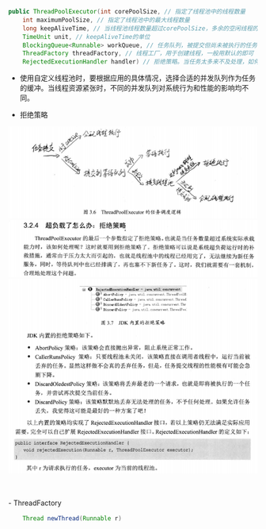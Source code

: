 ```Java
public ThreadPoolExecutor(int corePoolSize, // 指定了线程池中的线程数量
	int maximumPoolSize, // 指定了线程池中的最大线程数量
	long keepAliveTime, // 当线程池线程数量超过corePoolSize，多余的空闲线程的存货时间。即，超过corePoolSize的空闲线程，在多长时间内，会被销毁。
	TimeUnit unit, // keepAliveTime的单位
	BlockingQueue<Runnable> workQueue, // 任务队列，被提交但尚未被执行的任务
	ThreadFactory threadFactory, // 线程工厂，用于创建线程，一般用默认的即可
	RejectedExecutionHandler handler) // 拒绝策略。当任务太多来不及处理，如何拒绝任务
```

- 使用自定义线程池时，要根据应用的具体情况，选择合适的并发队列作为任务的缓冲。当线程资源紧张时，不同的并发队列对系统行为和性能的影响均不同。

- 拒绝策略

![](https://github.com/Zychaowill/ImgStore/blob/master/Java/images/2018-04-03_153603.bmp)
![](https://github.com/Zychaowill/ImgStore/blob/master/Java/images/2018-04-03_153700.bmp)
![](https://github.com/Zychaowill/ImgStore/blob/master/Java/images/2018-04-03_153715.bmp)

<br/>
<br/>
- ThreadFactory

```Java
	Thread newThread(Runnable r)
```